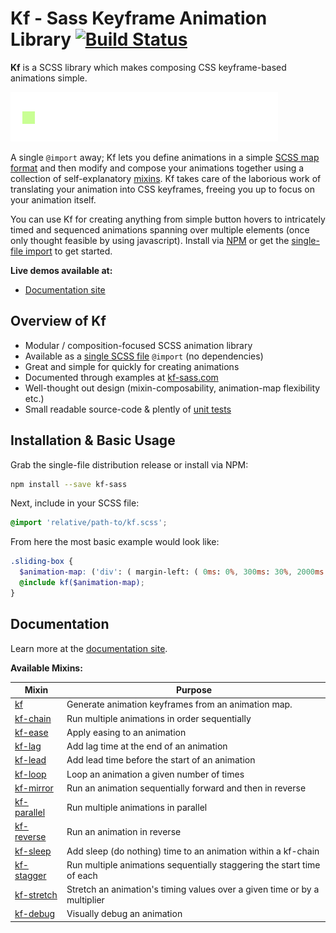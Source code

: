 # Kf - Sass Keyframe Animation Library [![Build Status](https://travis-ci.org/mil/kf-sass.svg?branch=master)](https://travis-ci.org/mil/kf-sass)

**Kf** is a SCSS library which makes composing CSS keyframe-based animations simple.

[![Demo Animation as a GIF](scss/resource/demo_animation.gif)](kf-sass.com)

A single `@import` away; Kf lets you define animations in a simple [SCSS map format](http://kf-sass.com/guide/animation-maps/) and then modify and compose your animations together using a collection of self-explanatory [mixins](http://kf-sass.com/mixins). Kf takes care of the laborious work of translating your animation into CSS keyframes, freeing you up to focus on your animation itself.

You can use Kf for creating anything from simple button hovers to intricately timed and sequenced animations spanning over multiple elements (once only thought feasible by using javascript). Install via [NPM](https://www.npmjs.com/package/kf-sass) or get the [single-file import](https://raw.githubusercontent.com/mil/kf-sass/master/dist/kf-1.0.0.scss) to get started.

**Live demos available at:**
- [Documentation site](http://kf-sass.com)

## Overview of Kf
- Modular / composition-focused SCSS animation library
- Available as a [single SCSS file](https://raw.githubusercontent.com/mil/kf-sass/master/dist/kf-1.0.0.scss) `@import` (no dependencies)
- Great and simple for quickly for creating animations
- Documented through examples at [kf-sass.com](http://kf-sass.com)
- Well-thought out design (mixin-composability, animation-map flexibility etc.)
- Small readable source-code & plently of [unit tests](/test)

## Installation & Basic Usage
Grab the single-file distribution release or install via NPM:
```bash
npm install --save kf-sass
```

Next, include in your SCSS file:
```scss
@import 'relative/path-to/kf.scss';
```

From here the most basic example would look like:
```scss
.sliding-box {
  $animation-map: ('div': ( margin-left: ( 0ms: 0%, 300ms: 30%, 2000ms: 100% ) ));
  @include kf($animation-map);
}
```


## Documentation
Learn more at the [documentation site](http://kf-sass.com).

**Available Mixins:**

| Mixin                                                | Purpose                                                                  |
| -                                                    | -                                                                        |
| [kf](http://kf-sass.com/mixins/kf)                   | Generate animation keyframes from an animation map.                      |
| [kf-chain](http://kf-sass.com/mixins/kf-chain)       | Run multiple animations in order sequentially                            |
| [kf-ease](http://kf-sass.com/mixins/kf-ease)         | Apply easing to an animation                                             | 
| [kf-lag](http://kf-sass.com/mixins/kf-lag)           | Add lag time at the end of an animation                                  |
| [kf-lead](http://kf-sass.com/mixins/kf-lead)         | Add lead time before the start of an animation                           |
| [kf-loop](http://kf-sass.com/mixins/kf-loop)         | Loop an animation a given number of times                                |
| [kf-mirror](http://kf-sass.com/mixins/kf-mirror)     | Run an animation sequentially forward and then in reverse                |
| [kf-parallel](http://kf-sass.com/mixins/kf-parallel) | Run multiple animations in parallel                                      |
| [kf-reverse](http://kf-sass.com/mixins/kf-reverse)   | Run an animation in reverse                                              |
| [kf-sleep](http://kf-sass.com/mixins/kf-sleep)       | Add sleep (do nothing) time to an animation within a kf-chain            |
| [kf-stagger](http://kf-sass.com/mixins/kf-stagger)   | Run multiple animations sequentially staggering the start time of each   |
| [kf-stretch](http://kf-sass.com/mixins/kf-stretch)   | Stretch an animation's timing values over a given time or by a multiplier|
| [kf-debug](http://kf-sass.com/mixins/kf-debug)       | Visually debug an animation                                              |

